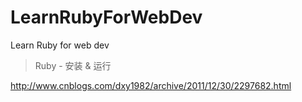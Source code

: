 LearnRubyForWebDev
==================

Learn Ruby for web dev


> Ruby - 安装 & 运行

http://www.cnblogs.com/dxy1982/archive/2011/12/30/2297682.html
